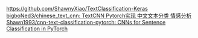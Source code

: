 https://github.com/ShawnyXiao/TextClassification-Keras
[bigboNed3/chinese_text_cnn: TextCNN Pytorch实现 中文文本分类 情感分析](https://github.com/bigboNed3/chinese_text_cnn)
[Shawn1993/cnn-text-classification-pytorch: CNNs for Sentence Classification in PyTorch](https://github.com/Shawn1993/cnn-text-classification-pytorch)